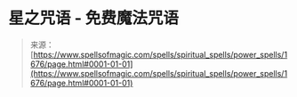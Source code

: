 <!--yml

分类：未分类

日期：2024年06月12日 18:34:52

-->

# 星之咒语 - 免费魔法咒语

> 来源：[https://www.spellsofmagic.com/spells/spiritual_spells/power_spells/1676/page.html#0001-01-01](https://www.spellsofmagic.com/spells/spiritual_spells/power_spells/1676/page.html#0001-01-01)
